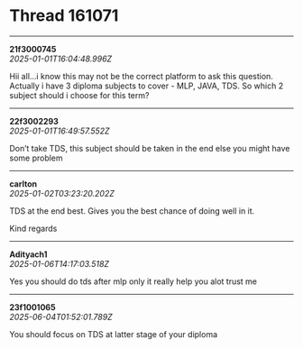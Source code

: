 # Thread 161071


---
**21f3000745**  
*2025-01-01T16:04:48.996Z*


Hii all…i know this may not be the correct platform to ask this question.  
Actually i have 3 diploma subjects to cover - MLP, JAVA, TDS. So which 2 subject should i choose for this term?




---
**22f3002293**  
*2025-01-01T16:49:57.552Z*


Don’t take TDS, this subject should be taken in the end else you might have some problem




---
**carlton**  
*2025-01-02T03:23:20.202Z*


TDS at the end best. Gives you the best chance of doing well in it.

Kind regards




---
**Adityach1**  
*2025-01-06T14:17:03.518Z*


Yes you should do tds after mlp only it really help you alot trust me




---
**23f1001065**  
*2025-06-04T01:52:01.789Z*


You should focus on TDS at latter stage of your diploma


